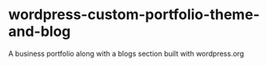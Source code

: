 # wordpress-custom-portfolio-theme-and-blog
A business portfolio along with a blogs section built with wordpress.org

